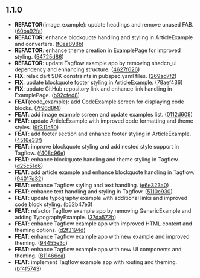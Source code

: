 ## 1.1.0

 - **REFACTOR**(image_example): update headings and remove unused FAB. ([60ba92fa](https://github.com/devaryakjha/tagflow/commit/60ba92fa8bbfc4fdbc907babd8caaae10ccfecf5))
 - **REFACTOR**: enhance blockquote handling and styling in ArticleExample and converters. ([f0ea898b](https://github.com/devaryakjha/tagflow/commit/f0ea898b027d948be2a3b1182408de9f683d9794))
 - **REFACTOR**: enhance theme creation in ExamplePage for improved styling. ([54725d86](https://github.com/devaryakjha/tagflow/commit/54725d86508cdbfe6700150512a1780df74e9d67))
 - **REFACTOR**: update Tagflow example app by removing shadcn_ui dependency and enhancing structure. ([4627f626](https://github.com/devaryakjha/tagflow/commit/4627f626510c2209a7b4e6ce92727d379f487c43))
 - **FIX**: relax dart SDK constraints in pubspec.yaml files. ([269ad7f2](https://github.com/devaryakjha/tagflow/commit/269ad7f2be0f7c1ae9846f2a2bb99a17cfb73e93))
 - **FIX**: update blockquote footer styling in ArticleExample. ([78aef436](https://github.com/devaryakjha/tagflow/commit/78aef436fbd25309a33f374f78fcfc2a919a774d))
 - **FIX**: update GitHub repository link and enhance link handling in ExamplePage. ([b92cfed8](https://github.com/devaryakjha/tagflow/commit/b92cfed8bb77992cee2a5e4f0ea05a019e5db9c8))
 - **FEAT**(code_example): add CodeExample screen for displaying code blocks. ([7f96d8f4](https://github.com/devaryakjha/tagflow/commit/7f96d8f480dc76483625ef77bda4e053baf539d6))
 - **FEAT**: add image example screen and update examples list. ([0112d609](https://github.com/devaryakjha/tagflow/commit/0112d609151003035021903d5293ce8ddac8ec42))
 - **FEAT**: update ArticleExample with improved code formatting and theme styles. ([9f311c50](https://github.com/devaryakjha/tagflow/commit/9f311c506ee25eb283357a546ab015f20381492c))
 - **FEAT**: add footer section and enhance footer styling in ArticleExample. ([4516e33f](https://github.com/devaryakjha/tagflow/commit/4516e33f90d53d559c266e31a50bb8576a9aaac3))
 - **FEAT**: improve blockquote styling and add nested style support in Tagflow. ([f408c96e](https://github.com/devaryakjha/tagflow/commit/f408c96e075d5ef7e69f2e049d3d0887fabfc478))
 - **FEAT**: enhance blockquote handling and theme styling in Tagflow. ([d25c51d6](https://github.com/devaryakjha/tagflow/commit/d25c51d6d2090bd71ef0143f04b8c33392f96401))
 - **FEAT**: add article example and enhance blockquote handling in Tagflow. ([94017d32](https://github.com/devaryakjha/tagflow/commit/94017d32e6ef40199e14a2d4c6274ccfda93daee))
 - **FEAT**: enhance Tagflow styling and text handling. ([e6e323a0](https://github.com/devaryakjha/tagflow/commit/e6e323a098b58636f42a0e84e5aa19e8eb828849))
 - **FEAT**: enhance text handling and styling in Tagflow. ([5110c930](https://github.com/devaryakjha/tagflow/commit/5110c930c92a96055dcffa62553d677ac463a79b))
 - **FEAT**: update typography example with additional links and improved code block styling. ([b52b47e3](https://github.com/devaryakjha/tagflow/commit/b52b47e32c9e6db6af59e4f463cff03703dcc55b))
 - **FEAT**: refactor Tagflow example app by removing GenericExample and adding TypographyExample. ([37da572b](https://github.com/devaryakjha/tagflow/commit/37da572b83d1f74a2bee2fc3a0445f9757678af0))
 - **FEAT**: enhance Tagflow example app with improved HTML content and theming options. ([d2f3194d](https://github.com/devaryakjha/tagflow/commit/d2f3194d662284e5aa22e0bcd614461484f7d635))
 - **FEAT**: enhance Tagflow example app with new example and improved theming. ([94455e3c](https://github.com/devaryakjha/tagflow/commit/94455e3caeb74d6aecd7f2eb1ec9d00558b5b622))
 - **FEAT**: enhance Tagflow example app with new UI components and theming. ([811466ca](https://github.com/devaryakjha/tagflow/commit/811466ca7abd788065bf03a48f51288b8ae86c64))
 - **FEAT**: implement Tagflow example app with routing and theming. ([bf4f5743](https://github.com/devaryakjha/tagflow/commit/bf4f5743288f05fd742e8663c399f7f3838c9a81))

